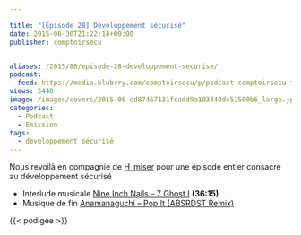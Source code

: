 ```yaml
---

title: "[Épisode 28] Développement sécurisé"
date: 2015-06-30T21:22:14+00:00
publisher: comptoirsecu


aliases: /2015/06/episode-28-developpement-securise/
podcast:
  feed: https://media.blubrry.com/comptoirsecu/p/podcast.comptoirsecu.fr/CSEC.EP28.2015-06-29.DEVELOPPEMENT_SECURISE.mp3
views: 5440
image: /images/covers/2015-06-ed87467131fcadd9a103440dc51500b6_large.jpg
categories:
  - Podcast
  - Emission
tags:
  - developpement sécurisé
---
```



Nous revoilà en compagnie de [H_miser](https://twitter.com/H_Miser) pour une épisode entier consacré au développement sécurisé

  * Interlude musicale [Nine Inch Nails – 7 Ghost I](http://www.discogs.com/Nine-Inch-Nails-Ghosts-I-IV/release/1262566) **(36:15)**
  * Musique de fin [Anamanaguchi – Pop It (ABSRDST Remix)](https://soundcloud.com/anamanaguchi/pop-it-absrdst-remix)

{{< podigee >}}
